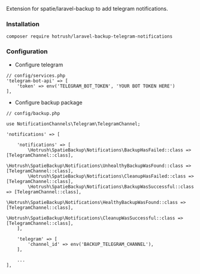 Extension for spatie/laravel-backup to add telegram notifications.

### Installation

```
composer require hotrush/laravel-backup-telegram-notifications
``` 

### Configuration

- Configure telegram

```
// config/services.php
'telegram-bot-api' => [
    'token' => env('TELEGRAM_BOT_TOKEN', 'YOUR BOT TOKEN HERE')
],
```

- Configure backup package

```
// config/backup.php

use NotificationChannels\Telegram\TelegramChannel;

'notifications' => [

    'notifications' => [
        \Hotrush\SpatieBackup\Notifications\BackupHasFailed::class => [TelegramChannel::class],
        \Hotrush\SpatieBackup\Notifications\UnhealthyBackupWasFound::class => [TelegramChannel::class],
        \Hotrush\SpatieBackup\Notifications\CleanupHasFailed::class => [TelegramChannel::class],
        \Hotrush\SpatieBackup\Notifications\BackupWasSuccessful::class => [TelegramChannel::class],
        \Hotrush\SpatieBackup\Notifications\HealthyBackupWasFound::class => [TelegramChannel::class],
        \Hotrush\SpatieBackup\Notifications\CleanupWasSuccessful::class => [TelegramChannel::class],
    ],

    'telegram' => [
        'channel_id' => env('BACKUP_TELEGRAM_CHANNEL'),
    ],

    ...
],
```
